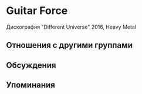 # Guitar Force

Дискография
"Different Universe" 2016, Heavy Metal

## Отношения с другими группами


## Обсуждения


## Упоминания

